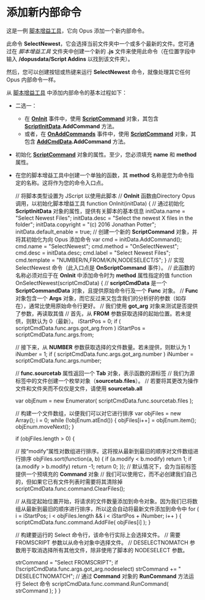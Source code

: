 # 添加新内部命令

这是一例 [脚本增益工具](../script_add-ins/README.zh.md)，它向 Opus 添加一个新内部命令。

此命令 **SelectNewest**，它会选择当前文件夹中一个或多个最新的文件。您可通过在 *脚本增益工具* 文件夹中创建一个新的 **.js** 文件来使用此命令（在位置字段中输入 **/dopusdata/Script Addins** 以找到该文件夹）。

然后，您可以创建按钮或热键来运行 **SelectNewest** 命令，就像处理其它任何 Opus 内部命令一样。

从 [脚本增益工具](../script_add-ins/README.zh.md) 中添加内部命令的基本过程如下：

- 二选一：
  - 在 **[OnInit](/Manual/reference/scripting_reference/scripting_events/oninit.zh.md)** 事件中，使用 **[ScriptCommand](/Manual/reference/scripting_reference/scripting_objects/scriptcommand.zh.md)** 对象，其包含 **[ScriptInitData](/Manual/reference/scripting_reference/scripting_objects/scriptinitdata.zh.md).AddCommand** 方法。
  - 或者，在 **[OnAddCommands](/Manual/reference/scripting_reference/scripting_events/onaddcommands.zh.md)** 事件中，使用 **[ScriptCommand](/Manual/reference/scripting_reference/scripting_objects/scriptcommand.zh.md)** 对象，其包含 **[AddCmdData](/Manual/reference/scripting_reference/scripting_objects/addcmddata.zh.md).AddCommand** 方法。

- 初始化 **[ScriptCommand](/Manual/reference/scripting_reference/scripting_objects/scriptcommand.zh.md)** 对象的属性。至少，您必须填充 **name** 和 **method** 属性。
- 在您的脚本增益工具中创建一个单独的函数，其 **method** 名称是您为命令指定的名称。这将作为您的命令入口点。

    // 将脚本类型设置为 JScript 以使用此脚本
    // **OnInit** 函数由Directory Opus 调用，以初始化脚本增益工具
    function OnInit(initData) {
    // 通过初始化 **ScriptInitData** 对象的属性，提供有关脚本的基本信息
    initData.name = "Select Newest Files";
    initData.desc = "Select the newest X files in the folder";
    initData.copyright = "(c) 2016 Jonathan Potter";
    initData.default_enable = true;
    // 创建一个新的 **ScriptCommand** 对象，并将其初始化为向 Opus 添加命令
    var cmd = initData.AddCommand();
    cmd.name = "SelectNewest";
    cmd.method = "OnSelectNewest";
    cmd.desc = initData.desc;
    cmd.label = "Select Newest Files";
    cmd.template = "NUMBER/N,FROM/K/N,NODESELECT/S";
    }
    // 实现 SelectNewest 命令（此入口点是 **OnScriptCommand** 事件）。
    // 此函数的名称必须对应于在 **OnInit** 中添加命令时为 **method** 属性指定的值
    function OnSelectNewest(scriptCmdData) {
    // **scriptCmdData** 是一个 **ScriptCommandData** 对象，且提供原始命令行及一个 **Func** 对象。
    // **Func** 对象包含一个 **Args** 对象，而它反过来又包含我们的分析好的参数（如存在），通常比使用原始命令行更好。
    // 我们使用 **got_arg** 对象来测试是否提供了参数，再读取其值
    // 首先，从 **FROM** 参数获取选择的起始位置。若未提供，则默认为 0（最新）。
    iStartPos = 0;
    if ( scriptCmdData.func.args.got_arg.from ) iStartPos = scriptCmdData.func.args.from;

    // 接下来，从 **NUMBER** 参数获取选择的文件数量。若未提供，则默认为 1
    iNumber = 1;
    if ( scriptCmdData.func.args.got_arg.number ) iNumber = scriptCmdData.func.args.number;

    // **func.sourcetab** 属性返回一个 **Tab** 对象，表示函数的源标签
    // 我们为源标签中的文件创建一个枚举对象（**sourcetab.files**）。
    // 若要将其更改为操作文件和文件夹而不仅仅是文件，请使用 **sourcetab.all**

    var objEnum = new Enumerator( scriptCmdData.func.sourcetab.files );

    // 构建一个文件数组，以便我们可以对它进行排序
    var objFiles = new Array();
    i = 0;
    while (!objEnum.atEnd()) {
    objFiles[i++] = objEnum.item();
    objEnum.moveNext();
    }

    if (objFiles.length > 0) {

    // 按“modify”属性对数组进行排序。这将按从最新到最旧的顺序对文件数组进行排序
    objFiles.sort(function(a, b) {
    if (a.modify < b.modify)
    return 1;
    if (a.modify > b.modify)
    return -1;
    return 0;
    });
    // 默认情况下，会为当前标签提供一个预填充的 **Command** 对象
    // 我们可以使用它，而不必创建我们自己的，但如果它已有文件列表时需要将其清除掉
    scriptCmdData.func.command.ClearFiles();

    // 从指定起始位置开始，将请求的文件数量添加到命令对象。因为我们已将数组从最新到最旧的顺序进行排序，所以这会自动将最新文件添加到命令中
    for ( i = iStartPos; i < objFiles.length && i < iStartPos + iNumber; i++ ) {
    scriptCmdData.func.command.AddFile( objFiles[i] );
    }

    // 构建要运行的 Select 命令行，该命令行实际上会选择文件。
    // 需要 FROMSCRIPT 参数以从命令对象中选择文件。
    // DESELECTNOMATCH 参数用于取消选择所有其他文件，除非使用了脚本的 NODESELECT 参数。

    strCommand = "Select FROMSCRIPT";
    if (!scriptCmdData.func.args.got_arg.nodeselect)
    strCommand += " DESELECTNOMATCH";
    // 通过 **Command** 对象的 **RunCommand** 方法运行 Select 命令
    scriptCmdData.func.command.RunCommand( strCommand );
    }
    }